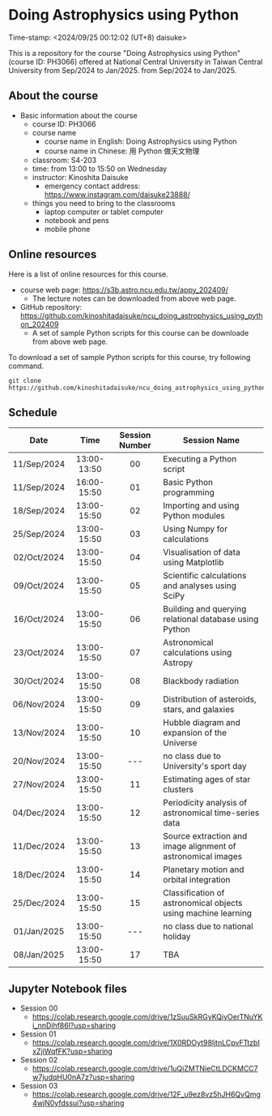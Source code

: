 # Doing Astrophysics using Python

Time-stamp: <2024/09/25 00:12:02 (UT+8) daisuke>

This is a repository for the course "Doing Astrophysics using Python" (course ID: PH3066) offered at National Central University in Taiwan Central University from Sep/2024 to Jan/2025. from Sep/2024 to Jan/2025.

## About the course

- Basic information about the course
  - course ID: PH3066
  - course name
    - course name in English: Doing Astrophysics using Python
    - course name in Chinese: 用 Python 做天文物理
  - classroom: S4-203
  - time: from 13:00 to 15:50 on Wednesday
  - instructor: Kinoshita Daisuke
    - emergency contact address: https://www.instagram.com/daisuke23888/
  - things you need to bring to the classrooms
    - laptop computer or tablet computer
    - notebook and pens
    - mobile phone

## Online resources

Here is a list of online resources for this course.

- course web page: https://s3b.astro.ncu.edu.tw/appy_202409/
  - The lecture notes can be downloaded from above web page.
- GitHub repository: https://github.com/kinoshitadaisuke/ncu_doing_astrophysics_using_python_202409
  - A set of sample Python scripts for this course can be downloade from above web page.

To download a set of sample Python scripts for this course, try following command.

```shell
git clone https://github.com/kinoshitadaisuke/ncu_doing_astrophysics_using_python_202409.git
```

## Schedule

|Date|Time|Session Number|Session Name|
|:---:|:---:|:---:|---|
|11/Sep/2024|13:00-13:50|00|Executing a Python script|
|11/Sep/2024|16:00-15:50|01|Basic Python programming|
|18/Sep/2024|13:00-15:50|02|Importing and using Python modules|
|25/Sep/2024|13:00-15:50|03|Using Numpy for calculations|
|02/Oct/2024|13:00-15:50|04|Visualisation of data using Matplotlib|
|09/Oct/2024|13:00-15:50|05|Scientific calculations and analyses using SciPy|
|16/Oct/2024|13:00-15:50|06|Building and querying relational database using Python|
|23/Oct/2024|13:00-15:50|07|Astronomical calculations using Astropy|
|30/Oct/2024|13:00-15:50|08|Blackbody radiation|
|06/Nov/2024|13:00-15:50|09|Distribution of asteroids, stars, and galaxies|
|13/Nov/2024|13:00-15:50|10|Hubble diagram and expansion of the Universe|
|20/Nov/2024|13:00-15:50|---|no class due to University's sport day|
|27/Nov/2024|13:00-15:50|11|Estimating ages of star clusters|
|04/Dec/2024|13:00-15:50|12|Periodicity analysis of astronomical time-series data|
|11/Dec/2024|13:00-15:50|13|Source extraction and image alignment of astronomical images|
|18/Dec/2024|13:00-15:50|14|Planetary motion and orbital integration|
|25/Dec/2024|13:00-15:50|15|Classification of astronomical objects using machine learning|
|01/Jan/2025|13:00-15:50|---|no class due to national holiday|
|08/Jan/2025|13:00-15:50|17|TBA|

## Jupyter Notebook files

- Session 00
  - https://colab.research.google.com/drive/1zSuuSkRGyKQiyOerTNuYKi_nnDihf86l?usp=sharing
- Session 01
  - https://colab.research.google.com/drive/1X0RDOyt98ljtnLCpvFTtzbIxZjiWqfFK?usp=sharing
- Session 02
  - https://colab.research.google.com/drive/1uQjZMTNieCtLDCKMCC7w7judqHU0nA7z?usp=sharing
- Session 03
  - https://colab.research.google.com/drive/12F_u9ez8vz5hJH6QvQmg4wjN0yfdssui?usp=sharing
